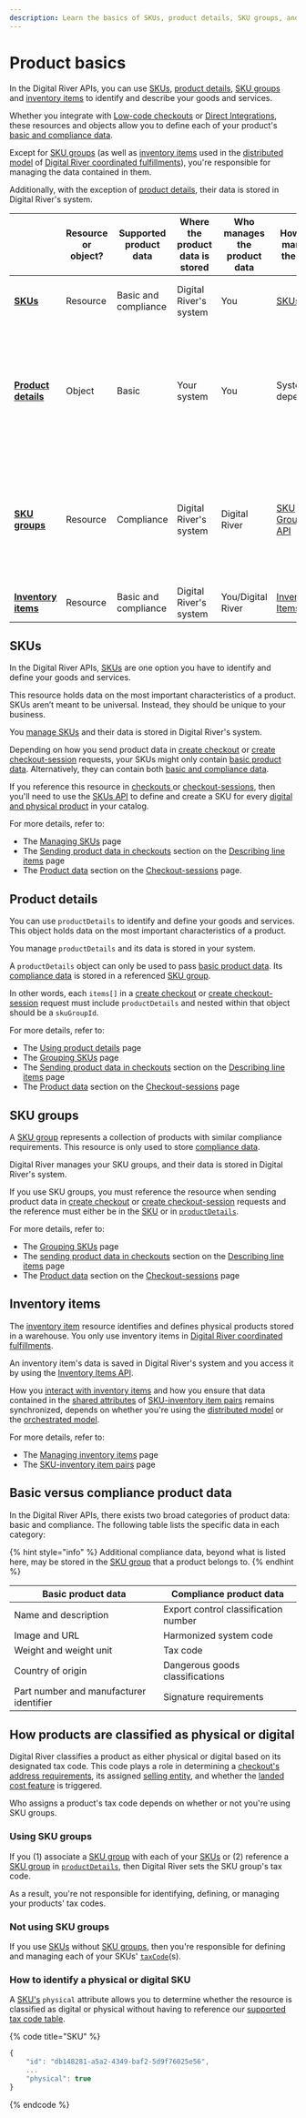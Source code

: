 ```yaml
---
description: Learn the basics of SKUs, product details, SKU groups, and inventory items.
---
```


# Product basics

In the Digital River APIs, you can use [SKUs](skus.md#skus), [product details](skus.md#product-details), [SKU groups](skus.md#sku-groups) and [inventory items](skus.md#inventory-items) to identify and describe your goods and services.

Whether you integrate with [Low-code checkouts](../integration-options/low-code-checkouts/) or [Direct Integrations](../integration-options/checkouts/), these resources and objects allow you to define each of your product's [basic and compliance data](skus.md#basic-versus-compliance-product-data).

Except for [SKU groups](skus.md#sku-groups) (as well as [inventory items](skus.md#inventory-items) used in the [distributed model](../integration-options/checkouts/handling-digital-river-coordinated-fulfillments/#distributed-model) of [Digital River coordinated fulfillments](../integration-options/checkouts/handling-digital-river-coordinated-fulfillments/)), you're responsible for managing the data contained in them.

Additionally, with the exception of [product details](skus.md#product-details), their data is stored in Digital River's system.

|                                                | Resource or object? | Supported product data | Where the product data is stored | Who manages the product data | How you manage the data                                                                                   | When you reference the resource / pass the object                                                                                                                                                                                                                                                                                                                                                                                                                                                                                                                                                                                                                                       |
| ---------------------------------------------- | ------------------- | ---------------------- | -------------------------------- | ---------------------------- | --------------------------------------------------------------------------------------------------------- | --------------------------------------------------------------------------------------------------------------------------------------------------------------------------------------------------------------------------------------------------------------------------------------------------------------------------------------------------------------------------------------------------------------------------------------------------------------------------------------------------------------------------------------------------------------------------------------------------------------------------------------------------------------------------------------- |
| [**SKUs**](skus.md#skus)                       | Resource            | Basic and compliance   | Digital River's system           | You                          | [SKUs API](https://www.digitalriver.com/docs/digital-river-api-reference/#tag/SKUs)                       | [`POST /checkouts`](https://www.digitalriver.com/docs/digital-river-api-reference/#tag/Checkouts/operation/createCheckouts), [`POST /checkout-sessions`](https://www.digitalriver.com/docs/digital-river-api-reference/#tag/Drop-in-Checkout-Sessions/operation/createDropInCheckoutSession)                                                                                                                                                                                                                                                                                                                                                                                            |
| [**Product details**](skus.md#product-details) | Object              | Basic                  | Your system                      | You                          | System dependent                                                                                          | <p><a href="https://www.digitalriver.com/docs/digital-river-api-reference/#tag/Checkouts/operation/createCheckouts"><code>POST /checkouts</code></a>, <a href="https://www.digitalriver.com/docs/digital-river-api-reference/#tag/Drop-in-Checkout-Sessions/operation/createDropInCheckoutSession"><code>POST /checkout-sessions</code></a>, <a href="https://www.digitalriver.com/docs/digital-river-api-reference/#tag/Shipping-quotes/operation/postShippingQuotes"><code>POST /shipping-quotes</code></a>,<br><a href="https://www.digitalriver.com/docs/digital-river-api-reference/#tag/Shipping-Labels/operation/createShippingLabel"><code>POST /shipping-labels</code></a></p> |
| [**SKU groups**](skus.md#sku-groups)           | Resource            | Compliance             | Digital River's system           | Digital River                | [SKU Groups API](https://www.digitalriver.com/docs/digital-river-api-reference/#tag/SkuGroups)            | <p><a href="https://www.digitalriver.com/docs/digital-river-api-reference/#tag/Checkouts/operation/createCheckouts"><code>POST /checkouts</code></a>, <a href="https://www.digitalriver.com/docs/digital-river-api-reference/#tag/Drop-in-Checkout-Sessions/operation/createDropInCheckoutSession"><code>POST /checkout-sessions</code></a>, <a href="https://www.digitalriver.com/docs/digital-river-api-reference/#tag/Shipping-quotes/operation/postShippingQuotes"><code>POST /shipping-quotes</code></a>,<br><a href="https://www.digitalriver.com/docs/digital-river-api-reference/#tag/Shipping-Labels/operation/createShippingLabel"><code>POST /shipping-labels</code></a></p> |
| [**Inventory items**](skus.md#inventory-items) | Resource            | Basic and compliance   | Digital River's system           | You/Digital River            | [Inventory Items API](https://www.digitalriver.com/docs/digital-river-api-reference/#tag/Inventory-items) | [`POST /fulfillment-orders`](https://www.digitalriver.com/docs/digital-river-api-reference/#tag/Fulfillment-Orders/operation/createFulfillmentOrders)                                                                                                                                                                                                                                                                                                                                                                                                                                                                                                                                   |

## SKUs

In the Digital River APIs, [SKUs](https://www.digitalriver.com/docs/digital-river-api-reference/#tag/SKUs) are one option you have to identify and define your goods and services.

This resource holds data on the most important characteristics of a product. SKUs aren’t meant to be universal. Instead, they should be unique to your business.

You [manage SKUs](creating-and-updating-skus.md) and their data is stored in Digital River's system.

Depending on how you send product data in [create checkout](../integration-options/checkouts/creating-checkouts/describing-the-items/#sending-product-data) or [create checkout-session](../developer-resources/digital-river-api-reference/checkout-sessions.md#product-data) requests, your SKUs might only contain [basic product data](skus.md#basic-versus-compliance-product-data). Alternatively, they can contain both [basic and compliance data](skus.md#basic-versus-compliance-product-data).

If you reference this resource in [checkouts ](https://www.digitalriver.com/docs/digital-river-api-reference/#tag/Checkouts)or [checkout-sessions](https://www.digitalriver.com/docs/digital-river-api-reference/#tag/Drop-in-Checkout-Sessions), then you'll need to use the [SKUs API](https://www.digitalriver.com/docs/digital-river-api-reference/#tag/SKUs) to define and create a SKU for every [digital and physical product](skus.md#how-products-are-classified-as-physical-or-digital) in your catalog.&#x20;

For more details, refer to:

* The [Managing SKUs](creating-and-updating-skus.md) page
* The [Sending product data in checkouts](../integration-options/checkouts/creating-checkouts/describing-the-items/#sending-product-data) section on the [Describing line items](../integration-options/checkouts/creating-checkouts/describing-the-items/) page
* The [Product data](../developer-resources/digital-river-api-reference/checkout-sessions.md#product-data) section on the [Checkout-sessions](../developer-resources/digital-river-api-reference/checkout-sessions.md) page.&#x20;

## Product details

You can use `productDetails` to identify and define your goods and services. This object holds data on the most important characteristics of a product.

You manage `productDetails` and its data is stored in your system.

A `productDetails` object can only be used to pass [basic product data](skus.md#basic-versus-compliance-product-data). Its [compliance data](skus.md#basic-versus-compliance-product-data) is stored in a referenced [SKU group](setting-up-sku-groups.md).

In other words, each `items[]` in a [create checkout](https://www.digitalriver.com/docs/digital-river-api-reference/#operation/createCheckouts) or [create checkout-session](https://www.digitalriver.com/docs/digital-river-api-reference/#operation/createDropInCheckoutSession) request must include `productDetails` and nested within that object should be a `skuGroupId`.

For more details, refer to:

* The [Using product details](using-product-details.md) page
* The [Grouping SKUs](setting-up-sku-groups.md) page
* The [Sending product data in checkouts](../integration-options/checkouts/creating-checkouts/describing-the-items/#sending-product-data) section on the [Describing line items](../integration-options/checkouts/creating-checkouts/describing-the-items/) page
* The [Product data](../developer-resources/digital-river-api-reference/checkout-sessions.md#product-data) section on the [Checkout-sessions](../developer-resources/digital-river-api-reference/checkout-sessions.md) page

## SKU groups

A [SKU group](https://www.digitalriver.com/docs/digital-river-api-reference/#tag/SkuGroups) represents a collection of products with similar compliance requirements. This resource is only used to store [compliance data](skus.md#basic-versus-compliance-product-data).

Digital River manages your SKU groups, and their data is stored in Digital River's system.&#x20;

If you use SKU groups, you must reference the resource when sending product data in [create checkout](https://www.digitalriver.com/docs/digital-river-api-reference/#operation/createCheckouts) or [create checkout-session](https://www.digitalriver.com/docs/digital-river-api-reference/#operation/createDropInCheckoutSession) requests and the reference must either be in the [SKU](skus.md#skus) or in [`productDetails`](skus.md#product-details).

For more details, refer to:

* The [Grouping SKUs](setting-up-sku-groups.md) page
* The [sending product data in checkouts](../integration-options/checkouts/creating-checkouts/describing-the-items/#sending-product-data) section on the [Describing line items](../integration-options/checkouts/creating-checkouts/describing-the-items/) page
* The [Product data](../developer-resources/digital-river-api-reference/checkout-sessions.md#product-data) section on the [Checkout-sessions](../developer-resources/digital-river-api-reference/checkout-sessions.md) page

## Inventory items

The [inventory item](https://www.digitalriver.com/docs/digital-river-api-reference/#tag/Inventory-items) resource identifies and defines physical products stored in a warehouse. You only use inventory items in [Digital River coordinated fulfillments](../integration-options/checkouts/handling-digital-river-coordinated-fulfillments/).

An inventory item's data is saved in Digital River's system and you access it by using the [Inventory Items API](https://www.digitalriver.com/docs/digital-river-api-reference/#tag/Inventory-items).

How you [interact with inventory items](managing-inventory.md) and how you ensure that data contained in the [shared attributes](common-attributes.md#shared-attributes) of [SKU-inventory item pairs](common-attributes.md) remains synchronized, depends on whether you're using the [distributed model](../integration-options/checkouts/handling-digital-river-coordinated-fulfillments/#distributed-model) or the [orchestrated model](../integration-options/checkouts/handling-digital-river-coordinated-fulfillments/#orchestrated-model).

For more details, refer to:

* The [Managing inventory items](managing-inventory.md) page
* The [SKU-inventory item pairs](common-attributes.md) page

## Basic versus compliance product data

In the Digital River APIs, there exists two broad categories of product data: basic and compliance. The following table lists the specific data in each category:

{% hint style="info" %}
Additional compliance data, beyond what is listed here, may be stored in the [SKU group](setting-up-sku-groups.md#product-compliance-data-in-sku-groups) that a product belongs to.
{% endhint %}

| Basic product data                      | Compliance product data              |
| --------------------------------------- | ------------------------------------ |
| Name and description                    | Export control classification number |
| Image and URL                           | Harmonized system code               |
| Weight and weight unit                  | Tax code                             |
| Country of origin                       | Dangerous goods classifications      |
| Part number and manufacturer identifier | Signature requirements               |

## How products are classified as physical or digital

Digital River classifies a product as either physical or digital based on its designated tax code. This code plays a role in determining a [checkout's](https://www.digitalriver.com/docs/digital-river-api-reference/#tag/Checkouts) [address requirements](../integration-options/checkouts/creating-checkouts/providing-address-information.md#address-requirements-and-validations), its assigned [selling entity](../integration-options/checkouts/creating-checkouts/selling-entities.md), and whether the [landed cost feature](../integration-options/checkouts/creating-checkouts/landed-costs.md) is triggered.

Who assigns a product's tax code depends on whether or not you're using SKU groups.

### Using SKU groups

If you (1) associate a [SKU group](skus.md#sku-groups) with each of your [SKUs](skus.md#skus) or (2) reference a [SKU group](skus.md#sku-groups) in [`productDetails`](skus.md#product-details), then Digital River sets the SKU group's tax code.

As a result, you're not responsible for identifying, defining, or managing your products' tax codes.

### Not using SKU groups

If you use [SKUs](skus.md#skus) without [SKU groups](skus.md#sku-groups), then you're responsible for defining and managing each of your SKUs' [`taxCode`](creating-and-updating-skus.md#tax-code)(s).

### How to identify a physical or digital SKU

A [SKU's](https://www.digitalriver.com/docs/digital-river-api-reference/#tag/SKUs/operation/retrieveSkus) `physical` attribute allows you to determine whether the resource is classified as digital or physical without having to reference our [supported tax code table](creating-and-updating-skus.md#supported-tax-codes).

{% code title="SKU" %}
```javascript
{
    "id": "db148281-a5a2-4349-baf2-5d9f76025e56",
    ...
    "physical": true
}
```
{% endcode %}
